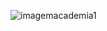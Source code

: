 ![imagemacademia1](https://github.com/arnaldoG42022/academia-sorteio/assets/117642004/06856836-05ba-4446-b374-2e0c6d831b21)
